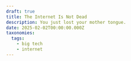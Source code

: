```yaml
---
draft: true
title: The Internet Is Not Dead
description: You just lost your mother tongue.
date: 2025-02-02T00:00:00.000Z
taxonomies:
  tags:
    - big tech
    - internet
---
```


